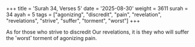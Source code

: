 +++
title = 'Surah 34, Verses 5'
date = '2025-08-30'
weight = 3611
surah = 34
ayah = 5
tags = ["agonizing", "discredit", "pain", "revelation", "revelations", "strive", "suffer", "torment", "worst"]
+++

As for those who strive to discredit Our revelations, it is they who will suffer the ˹worst˺ torment of agonizing pain.
